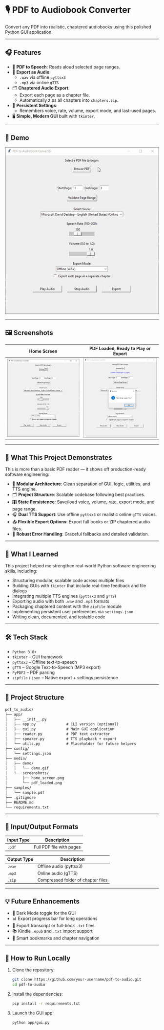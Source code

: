 # 🎙️ PDF to Audiobook Converter

Convert any PDF into realistic, chaptered audiobooks using this polished Python GUI application.

---

## 🎧 Features

- 📄 **PDF to Speech**: Reads aloud selected page ranges.
- 💾 **Export as Audio**:
  - `.wav` via offline `pyttsx3`
  - `.mp3` via online `gTTS`
- 🗂️ **Chaptered Audio Export**:
  - Export each page as a chapter file.
  - Automatically zips all chapters into `chapters.zip`.
- 🔁 **Persistent Settings**:
  - Remembers voice, rate, volume, export mode, and last-used pages.
- 🖥️ **Simple, Modern GUI** built with `tkinter`.

---

## 🎥 Demo

![Demo Walkthrough](media/demo/demo.gif)

---

## 🖼 Screenshots

| Home Screen                            | PDF Loaded, Ready to Play or Export           |
|----------------------------------------|----------------------------------------|
| ![](media/screenshots/home_screen.png) | ![](media/screenshots/pdf_loaded.png) |

---

## 🧠 What This Project Demonstrates

This is more than a basic PDF reader — it shows off production-ready software engineering:

- 🧱 **Modular Architecture**: Clean separation of GUI, logic, utilities, and TTS engine.
- 🗂️ **Project Structure**: Scalable codebase following best practices.
- 🎛️ **State Persistence**: Save/load voice, volume, rate, export mode, and page range.
- 🎧 **Dual TTS Support**: Use offline `pyttsx3` or realistic online `gTTS` voices.
- 📤 **Flexible Export Options**: Export full books or ZIP chaptered audio files.
- 🧪 **Robust Error Handling**: Graceful fallbacks and detailed validation.

---

## 🧠 What I Learned

This project helped me strengthen real-world Python software engineering skills, including:

- Structuring modular, scalable code across multiple files
- Building GUIs with `tkinter` that include real-time feedback and file dialogs
- Integrating multiple TTS engines (`pyttsx3` and `gTTS`)
- Exporting audio with both `.wav` and `.mp3` formats
- Packaging chaptered content with the `zipfile` module
- Implementing persistent user preferences via `settings.json`
- Writing clean, documented, and testable code

---

## 🛠 Tech Stack

- `Python 3.8+`
- `tkinter` – GUI framework
- `pyttsx3` – Offline text-to-speech
- `gTTS` – Google Text-to-Speech (MP3 export)
- `PyPDF2` – PDF parsing
- `zipfile` / `json` – Native export + settings persistence

---

## 📁 Project Structure

```
pdf_to_audio/
├── app/
│   ├── __init__.py
│   ├── app.py              # CLI version (optional)
│   ├── gui.py              # Main GUI application
│   ├── reader.py           # PDF text extractor
│   ├── speaker.py          # TTS playback + export
│   └── utils.py            # Placeholder for future helpers
├── config/
│   └── settings.json
├── media/
│   ├── demo/
│   │   └── demo.gif
│   └── screenshots/
│       ├── home_screen.png
│       └── pdf_loaded.png
├── samples/
│   └── sample.pdf
├── .gitignore
├── README.md
└── requirements.txt
```

---

## 📂 Input/Output Formats

| Input Type | Description              |
|------------|--------------------------|
| `.pdf`     | Full PDF file with pages |

| Output Type | Description                         |
|-------------|-------------------------------------|
| `.wav`      | Offline audio (pyttsx3)             |
| `.mp3`      | Online audio (gTTS)                 |
| `.zip`      | Compressed folder of chapter files  |

---

## 💡 Future Enhancements

- 🌙 Dark Mode toggle for the GUI
- 📊 Export progress bar for long operations
- 🧾 Export transcript or full-book `.txt` files
- 📚 Kindle `.epub` and `.txt` import support
- 🔖 Smart bookmarks and chapter navigation

---

## 🧪 How to Run Locally

1. Clone the repository:
   ```bash
   git clone https://github.com/your-username/pdf-to-audio.git
   cd pdf-to-audio
   ```

2. Install the dependencies:
   ```bash
   pip install -r requirements.txt
   ```

3. Launch the GUI app:
   ```bash
   python app/gui.py
   ```
   